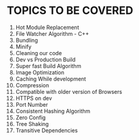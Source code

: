 # TOPICS TO BE COVERED

1. Hot Module Replacement
2. File Watcher Algorithm - C++
3. Bundling
4. Minify
5. Cleaning our code
6. Dev vs Production Build
7. Super fast Build Algorithm
8. Image Optimization
9. Caching While development
10. Compression
11. Compatible with older version of Browsers
12. HTTPS on dev
13. Port Number
14. Consistent Hashing Algorithm
15. Zero Config
16. Tree Shaking
17. Transitive Dependencies